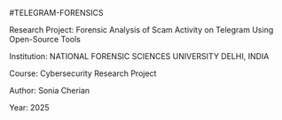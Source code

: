 #TELEGRAM-FORENSICS

Research Project: Forensic Analysis of Scam Activity on Telegram Using Open-Source Tools

Institution: NATIONAL FORENSIC SCIENCES UNIVERSITY DELHI, INDIA

Course: Cybersecurity Research Project

Author: Sonia Cherian

Year: 2025
